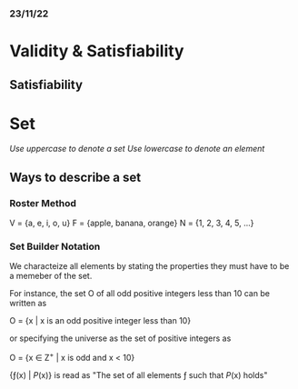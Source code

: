 ### 23/11/22

# Validity & Satisfiability

## Satisfiability

# Set

*Use uppercase to denote a set*
*Use lowercase to denote an element*


## Ways to describe a set

### Roster Method
V = {a, e, i, o, u}
F = {apple, banana, orange}
N = {1, 2, 3, 4, 5, ...}

### Set Builder Notation

We characteize all elements by stating the properties they must have to be a memeber of the set.

For instance, the set O of all odd positive integers less than 10 can be written as

O = {x | x is an odd positive integer less than 10}

or specifying the universe as the set of positive integers as

O = {x &isin; &Zeta;<sup>+</sup> | x is odd and x < 10}

{&fnof;(x) | *P*(x)} is read as "The set of all elements &fnof; such that *P*(x) holds"

